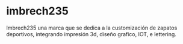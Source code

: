 # imbrech235
Imbrech235  una marca que se dedica a la  customización de zapatos deportivos, integrando impresión 3d, diseño grafico, IOT, e lettering.
